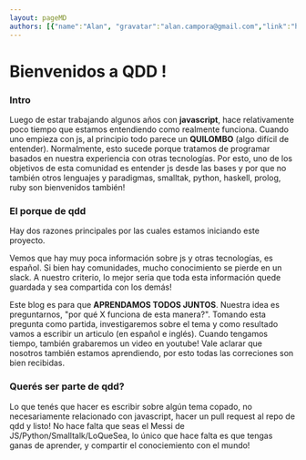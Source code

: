 ```yaml
---
layout: pageMD 
authors: [{"name":"Alan", "gravatar":"alan.campora@gmail.com","link":"http://github.com/alancampora"},{"name":"Richard", "gravatar":"ricardogcolombo@gmail.com", "link":"http://github.com/ricardogcolombo"},{"name":"Samu", "gravatar":"samuelfabrizio@gmail.com","link":"http://github.com/alancampora"}]
---
```


# Bienvenidos a QDD !

### Intro

Luego de estar trabajando algunos años con **javascript**, hace relativamente poco tiempo que estamos entendiendo como realmente funciona. Cuando uno empieza con js, al principio todo parece un **QUILOMBO** (algo difícil de entender). Normalmente, esto sucede  porque tratamos de programar basados en nuestra experiencia con otras tecnologías. Por esto, uno de los objetivos de esta comunidad es entender js desde las bases y por que no también otros lenguajes y paradigmas, smalltak, python, haskell, prolog, ruby son bienvenidos también!

### El porque de qdd

Hay dos razones principales por las cuales estamos iniciando este proyecto. 

Vemos que hay muy poca información sobre js y otras tecnologías, es español. Si bien hay comunidades, mucho conocimiento se pierde en un slack. A nuestro criterio, lo mejor seria que toda esta información quede guardada y sea compartida con los demás!

Este blog es para que **APRENDAMOS TODOS JUNTOS**. Nuestra idea es preguntarnos, "por qué X funciona de esta manera?". Tomando esta pregunta como partida, investigaremos sobre el tema y como resultado vamos a escribir un articulo (en español e inglés). Cuando tengamos tiempo, también grabaremos un video en youtube! Vale aclarar que nosotros también estamos aprendiendo, por esto todas las correciones son bien recibidas.

### Querés ser parte de qdd? 

Lo que tenés que hacer es escribir sobre algún tema copado, no necesariamente relacionado con javascript, hacer un pull request al repo de qdd y listo! No hace falta que seas el Messi de JS/Python/Smalltalk/LoQueSea, lo único que hace falta es que tengas ganas de aprender, y compartir el conociemiento con el mundo! 

